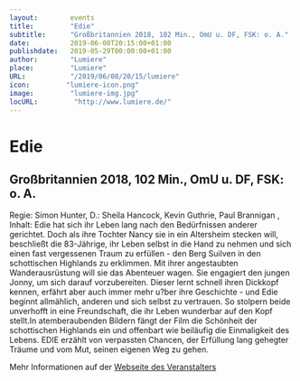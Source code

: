 ```yaml
---
layout:        events
title:         "Edie"
subtitle:      "Großbritannien 2018, 102 Min., OmU u. DF, FSK: o. A."
date:          2019-06-08T20:15:00+01:00
publishdate:   2019-05-29T00:00:00+01:00
author:        "Lumiere"
place:         "Lumiere"
URL:           "/2019/06/08/20/15/lumiere"
icon:         "lumiere-icon.png"
image:         "lumiere-img.jpg"
locURL:         "http://www.lumiere.de/"
---
```


Edie
===========

Großbritannien 2018, 102 Min., OmU u. DF, FSK: o. A.
-----------

Regie: Simon Hunter, D.: Sheila Hancock, Kevin Guthrie, Paul Brannigan , Inhalt: Edie hat sich ihr Leben lang nach den Bedürfnissen anderer gerichtet. Doch als ihre Tochter Nancy sie in ein Altersheim stecken will, beschließt die 83-Jährige, ihr Leben selbst in die Hand zu nehmen und sich einen fast vergessenen Traum zu erfüllen - den Berg Suilven in den schottischen Highlands zu erklimmen. Mit ihrer angestaubten Wanderausrüstung will sie das Abenteuer wagen. Sie engagiert den jungen Jonny, um sich darauf vorzubereiten. Dieser lernt schnell ihren Dickkopf kennen, erfährt aber auch immer mehr u?ber ihre Geschichte - und Edie beginnt allmählich, anderen und sich selbst zu vertrauen. So stolpern beide unverhofft in eine Freundschaft, die ihr Leben wunderbar auf den Kopf stellt.In atemberaubenden Bildern fängt der Film die Schönheit der schottischen Highlands ein und offenbart wie beiläufig die Einmaligkeit des Lebens. EDIE  erzählt von verpassten Chancen, der Erfüllung lang gehegter Träume und vom Mut, seinen eigenen Weg zu gehen.

Mehr Informationen auf der [Webseite des Veranstalters](http://www.lumiere.de/19/06/edie.htm)
